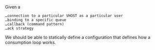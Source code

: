 Given a

    …connection to a particular VHOST as a particular user
    …binding to a specific queue
    …callback (command pattern)
    …ack strategy

We should be able to statically define a configuration that defines how a consumption loop works.